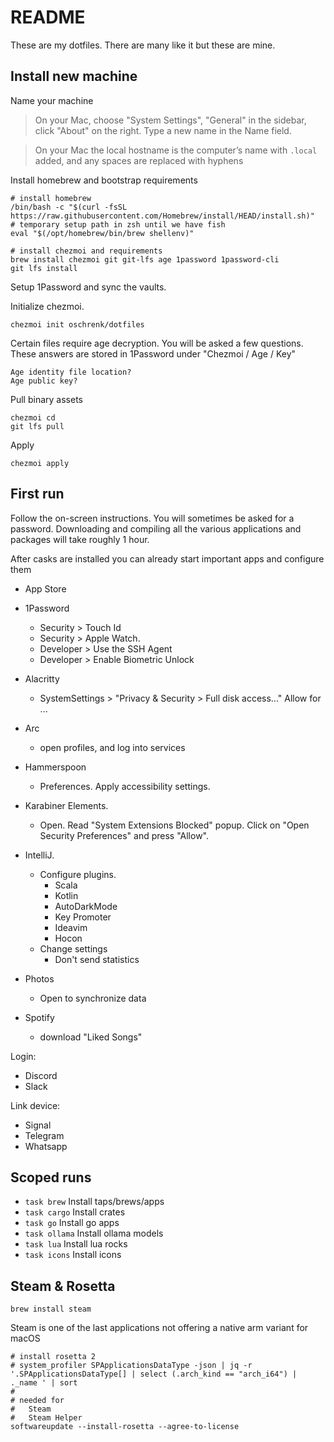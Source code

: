 # README

These are my dotfiles. There are many like it but these are mine.

## Install new machine

Name your machine
> On your Mac, choose "System Settings", "General"  in the sidebar, click "About" on the right.
> Type a new name in the Name field.

> On your Mac the local hostname is the computer’s name with `.local` added, and any spaces are replaced with hyphens


Install homebrew and bootstrap requirements

```
# install homebrew
/bin/bash -c "$(curl -fsSL https://raw.githubusercontent.com/Homebrew/install/HEAD/install.sh)"
# temporary setup path in zsh until we have fish
eval "$(/opt/homebrew/bin/brew shellenv)"

# install chezmoi and requirements
brew install chezmoi git git-lfs age 1password 1password-cli
git lfs install

```

Setup 1Password and sync the vaults.

Initialize chezmoi.

```
chezmoi init oschrenk/dotfiles
```

Certain files require age decryption. You will be asked a few questions.
These answers are stored in 1Password under "Chezmoi / Age / Key"

```
Age identity file location?
Age public key?
```

Pull binary assets

```
chezmoi cd
git lfs pull
```

Apply

```
chezmoi apply
```

## First run

Follow the on-screen instructions. You will sometimes be asked for a password.
Downloading and compiling all the various applications and packages will take roughly 1 hour.

After casks are installed you can already start important apps and configure them

- App Store
- 1Password
  - Security > Touch Id
  - Security > Apple Watch.
  - Developer > Use the SSH Agent
  - Developer > Enable Biometric Unlock
- Alacritty
  - SystemSettings > "Privacy & Security > Full disk access..." Allow for ...
- Arc
  - open profiles, and log into services
- Hammerspoon
  - Preferences. Apply accessibility settings.
- Karabiner Elements.
  - Open. Read "System Extensions Blocked" popup. Click on "Open Security Preferences" and press "Allow".
- IntelliJ.
  - Configure plugins.
    - Scala
    - Kotlin
    - AutoDarkMode
    - Key Promoter
    - Ideavim
    - Hocon
  - Change settings
    - Don't send statistics

- Photos
  - Open to synchronize data
- Spotify
  - download "Liked Songs"

Login:

- Discord
- Slack

Link device:

- Signal
- Telegram
- Whatsapp

## Scoped runs

- `task brew` Install taps/brews/apps
- `task cargo` Install crates
- `task go` Install go apps
- `task ollama` Install ollama models
- `task lua` Install lua rocks
- `task icons` Install icons


## Steam & Rosetta

`brew install steam`

Steam is one of the last applications not offering a native arm variant for macOS

```
# install rosetta 2
# system_profiler SPApplicationsDataType -json | jq -r '.SPApplicationsDataType[] | select (.arch_kind == "arch_i64") | ._name ' | sort
#
# needed for
#   Steam
#   Steam Helper
softwareupdate --install-rosetta --agree-to-license
```
